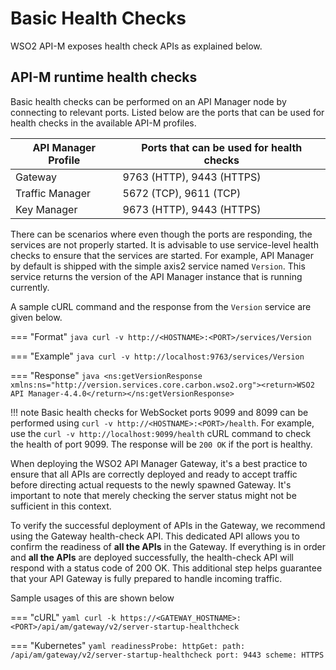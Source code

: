 # Basic Health Checks

WSO2 API-M exposes health check APIs as explained below.

## API-M runtime health checks

Basic health checks can be performed on an API Manager node by connecting to relevant ports. Listed below are the ports that can be used for health checks in the available API-M profiles.

| API Manager Profile | Ports that can be used for health checks |
|---------------------|------------------------------------------|
| Gateway             | 9763 (HTTP), 9443 (HTTPS)                |
| Traffic Manager     | 5672 (TCP), 9611 (TCP)       |
| Key Manager         | 9673 (HTTP), 9443 (HTTPS)                |

There can be scenarios where even though the ports are responding, the services are not properly started. It is advisable to use service-level health checks to ensure that the services are started. For example, API Manager by default is shipped with the simple axis2 service named `Version`. This service returns the version of the API Manager instance that is running currently.

A sample cURL command and the response from the `Version` service are given below.

=== "Format"
    ``` java
    curl -v http://<HOSTNAME>:<PORT>/services/Version
    ```

=== "Example"
    ``` java
    curl -v http://localhost:9763/services/Version
    ```

=== "Response"
    ``` java
    <ns:getVersionResponse xmlns:ns="http://version.services.core.carbon.wso2.org"><return>WSO2 API Manager-4.4.0</return></ns:getVersionResponse>
    ```

!!! note
    Basic health checks for WebSocket ports 9099 and 8099 can be performed using `curl -v http://<HOSTNAME>:<PORT>/health`. For example, use the `curl -v http://localhost:9099/health` cURL command to check the health of port 9099. The response will be `200 OK` if the port is healthy.


When deploying the WSO2 API Manager Gateway, it's a best practice to ensure that all APIs are correctly deployed and ready to accept traffic before directing actual requests to the newly spawned Gateway. It's important to note that merely checking the server status might not be sufficient in this context.

To verify the successful deployment of APIs in the Gateway, we recommend using the Gateway health-check API. This dedicated API allows you to confirm the readiness of **all the APIs** in the Gateway. If everything is in order and **all the APIs** are deployed successfully, the health-check API will respond with a status code of 200 OK. This additional step helps guarantee that your API Gateway is fully prepared to handle incoming traffic.

Sample usages of this are shown below

=== "cURL"
    ``` yaml
    curl -k https://<GATEWAY_HOSTNAME>:<PORT>/api/am/gateway/v2/server-startup-healthcheck
    ```

=== "Kubernetes"
    ``` yaml
    readinessProbe:
      httpGet:
        path: /api/am/gateway/v2/server-startup-healthcheck
        port: 9443
        scheme: HTTPS
    ```
